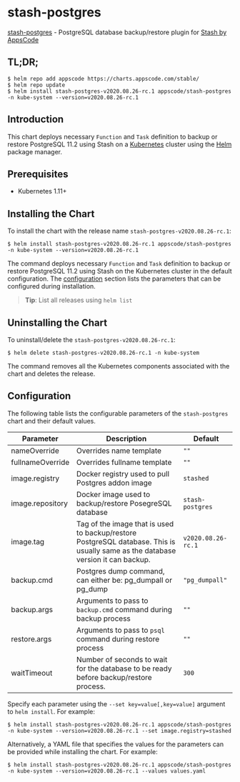 # stash-postgres

[stash-postgres](https://github.com/stashed/postgres) - PostgreSQL database backup/restore plugin for [Stash by AppsCode](https://stash.run)

## TL;DR;

```console
$ helm repo add appscode https://charts.appscode.com/stable/
$ helm repo update
$ helm install stash-postgres-v2020.08.26-rc.1 appscode/stash-postgres -n kube-system --version=v2020.08.26-rc.1
```

## Introduction

This chart deploys necessary `Function` and `Task` definition to backup or restore PostgreSQL 11.2 using Stash on a [Kubernetes](http://kubernetes.io) cluster using the [Helm](https://helm.sh) package manager.

## Prerequisites

- Kubernetes 1.11+

## Installing the Chart

To install the chart with the release name `stash-postgres-v2020.08.26-rc.1`:

```console
$ helm install stash-postgres-v2020.08.26-rc.1 appscode/stash-postgres -n kube-system --version=v2020.08.26-rc.1
```

The command deploys necessary `Function` and `Task` definition to backup or restore PostgreSQL 11.2 using Stash on the Kubernetes cluster in the default configuration. The [configuration](#configuration) section lists the parameters that can be configured during installation.

> **Tip**: List all releases using `helm list`

## Uninstalling the Chart

To uninstall/delete the `stash-postgres-v2020.08.26-rc.1`:

```console
$ helm delete stash-postgres-v2020.08.26-rc.1 -n kube-system
```

The command removes all the Kubernetes components associated with the chart and deletes the release.

## Configuration

The following table lists the configurable parameters of the `stash-postgres` chart and their default values.

|    Parameter     |                                                           Description                                                            |      Default       |
|------------------|----------------------------------------------------------------------------------------------------------------------------------|--------------------|
| nameOverride     | Overrides name template                                                                                                          | `""`               |
| fullnameOverride | Overrides fullname template                                                                                                      | `""`               |
| image.registry   | Docker registry used to pull Postgres addon image                                                                                | `stashed`          |
| image.repository | Docker image used to backup/restore PosegreSQL database                                                                          | `stash-postgres`   |
| image.tag        | Tag of the image that is used to backup/restore PostgreSQL database. This is usually same as the database version it can backup. | `v2020.08.26-rc.1` |
| backup.cmd       | Postgres dump command, can either be: pg_dumpall  or pg_dump                                                                     | `"pg_dumpall"`     |
| backup.args      | Arguments to pass to `backup.cmd` command during backup process                                                                  | `""`               |
| restore.args     | Arguments to pass to `psql` command during restore process                                                                       | `""`               |
| waitTimeout      | Number of seconds to wait for the database to be ready before backup/restore process.                                            | `300`              |


Specify each parameter using the `--set key=value[,key=value]` argument to `helm install`. For example:

```console
$ helm install stash-postgres-v2020.08.26-rc.1 appscode/stash-postgres -n kube-system --version=v2020.08.26-rc.1 --set image.registry=stashed
```

Alternatively, a YAML file that specifies the values for the parameters can be provided while
installing the chart. For example:

```console
$ helm install stash-postgres-v2020.08.26-rc.1 appscode/stash-postgres -n kube-system --version=v2020.08.26-rc.1 --values values.yaml
```
